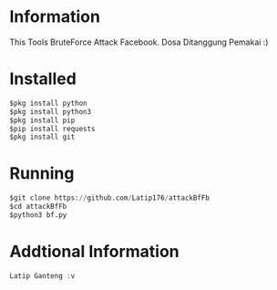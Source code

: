 # Information
This Tools BruteForce Attack Facebook.
Dosa Ditanggung Pemakai :)
# Installed
```PYTHON
$pkg install python
$pkg install python3
$pkg install pip
$pip install requests
$pkg install git
```
# Running
```PYTHON
$git clone https://github.com/Latip176/attackBfFb
$cd attackBfFb
$python3 bf.py
```
# Addtional Information
```PHP
Latip Ganteng :v
```
